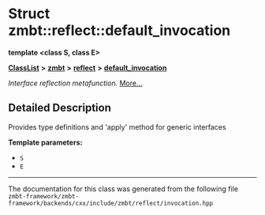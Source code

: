 

# Struct zmbt::reflect::default\_invocation

**template &lt;class S, class E&gt;**



[**ClassList**](annotated.md) **>** [**zmbt**](namespacezmbt.md) **>** [**reflect**](namespacezmbt_1_1reflect.md) **>** [**default\_invocation**](structzmbt_1_1reflect_1_1default__invocation.md)



_Interface reflection metafunction._ [More...](#detailed-description)


































































## Detailed Description


Provides type definitions and 'apply' method for generic interfaces




**Template parameters:**


* `S` 
* `E` 




    

------------------------------
The documentation for this class was generated from the following file `zmbt-framework/zmbt-framework/backends/cxx/include/zmbt/reflect/invocation.hpp`

